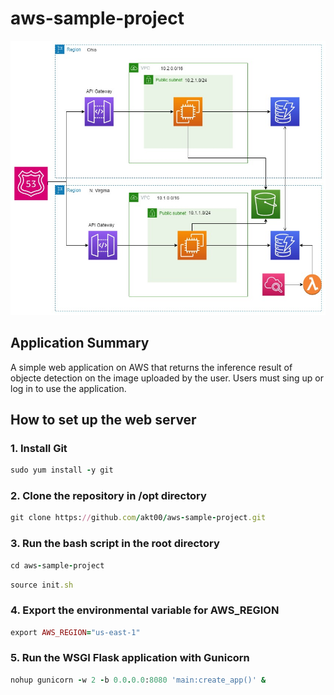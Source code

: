 # aws-sample-project

![Architecture](/docs/architecture_diagram.jpg)

## Application Summary
A simple web application on AWS that returns the inference result of objecte detection on the image uploaded by the user. Users must sing up or log in to use the application.

## How to set up the web server

### 1. Install Git
```rb
sudo yum install -y git
```

### 2. Clone the repository in /opt directory
```rb
git clone https://github.com/akt00/aws-sample-project.git
```

### 3. Run the bash script in the root directory
```rb
cd aws-sample-project
```
```rb
source init.sh
```

### 4. Export the environmental variable for AWS_REGION
```rb
export AWS_REGION="us-east-1"
```

### 5. Run the WSGI Flask application with Gunicorn
```rb
nohup gunicorn -w 2 -b 0.0.0.0:8080 'main:create_app()' &
```
